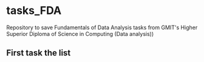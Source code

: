 # tasks_FDA
Repository to save Fundamentals of Data Analysis  tasks from GMIT's Higher Superior Diploma of Science in Computing (Data analysis))

## First task the list

